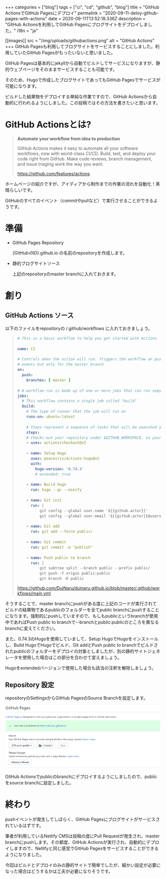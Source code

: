 +++
categories = ["blog"]
tags = ["ci", "cd", "github", "blog"]
title = "GitHub ActionsでGitHub Pagesにデプロイ"
permalink = "2020-09-11-deloy-github-pages-with-actions"
date = 2020-09-11T13:52:18.336Z
description = "GitHub Actionsを利用してGitHub Pagesにブログサイトをデプロイしました。"
i18n = "ja"

[[images]]
src = "/img/uploads/githubactions.png"
alt = "GitHub Actions"
+++
GitHub Pagesも利用してブログサイトをサービスすることにしました。利用していたGitHub Pagesがもったいないと思いました。

GitHub Pagesは基本的にjekyllから自動でビルドしてサービスになりますが、静的ウェブページをそのままサービスすることも可能です。

そのため、Hugoで作成したブログサイトであってもGitHub Pagesでサービスが可能になります。

ビルドした結果物をデプロイする単純な作業ですので、GitHub Actionsから自動的に行われるようにしました。この投稿ではその方法を書きたいと思います。

# GitHub Actionsとは?

> **Automate your workflow from idea to production**
>
> GitHub Actions makes it easy to automate all your software workflows, now with world-class CI/CD. Build, test, and deploy your code right from GitHub. Make code reviews, branch management, and issue triaging work the way you want.
>
> <https://github.com/features/actions>

ホームページの紹介ですが、アイディアから制作までの作業の流れを自動化！素晴らしいです。

GitHubのすべてのイベント（commitやpullなど）で実行させることができるようです。

# 準備

* GitHub Pages Repository

  *{GitHubのID}*.github.io の名前のrepositoryを作成します。
* 静的ブログサイトソース

  上記のrepositoryのmaster branchに入れておきます。

# 創り

## GitHub Actions ソース

以下のファイルをrepositoryの /.github/workflows に入れておきましょう。

> ```yaml
> # This is a basic workflow to help you get started with Actions
>
> name: CI
>
> # Controls when the action will run. Triggers the workflow on push or pull request
> # events but only for the master branch
> on:
>   push:
>     branches: [ master ]
>
> # A workflow run is made up of one or more jobs that can run sequentially or in parallel
> jobs:
>   # This workflow contains a single job called "build"
>   build:
>     # The type of runner that the job will run on
>     runs-on: ubuntu-latest
>
>     # Steps represent a sequence of tasks that will be executed as part of the job
>     steps:
>     # Checks-out your repository under $GITHUB_WORKSPACE, so your job can access it
>     - uses: actions/checkout@v2
>
>     - name: Setup Hugo
>       uses: peaceiris/actions-hugo@v2
>       with:
>         hugo-version: '0.74.3'
>         # extended: true
>       
>     - name: Build hugo
>       run: hugo --gc --minify
>       
>     - name: Git init
>       run: |
>           git config --global user.name '${{github.actor}}'
>           git config --global user.email '${{github.actor}}@users.noreply.github.com'
>           
>     - name: Git add
>       run: git add --force public/
>     
>     - name: Git commit
>       run: git commit -m "publish"
>
>     - name: Push public to branch
>       run: |
>           git subtree split --branch public --prefix public/
>           git push -f origin public:public
>           git branch -D public
> ```
>
> <https://github.com/DuiNaru/duinaru.github.io/blob/master/.github/workflows/main.yml>

そうすることで、master branchにpushがある度に上記のコードが実行されてビルドの結果物であるpublicのフォルダーを全てpublic branchにpushすることになります。強制的にpushしていますので、もしもpublicというbranchが使用中であればPush public to branchで--branchとpublic:publicのところを異なるbranchに変えてください。

また、0.74.3のHugoを使用していまして、Setup HugoでHugoをインストールし、Build HugoでHugoでビルド、Git addとPush public to branchでビルドされたpublicのフォルダーをデプロイの対象としましたが、別の静的サイトジェネレータを使用した場合はこの部分を合わせて変えましょう。

Hugoをextendedバージョンで使用した場合も該当の注釈を解除しましょう。

## Repository 設定

repositoryのSettingsからGitHub PagesのSource Branchを設定します。

![Source Branch](/img/uploads/githubpages_sourcebranch.png)

GitHub Actionsでpublicのbranchにデプロイするようにしましたので、pubilcをsource branchに設定しました。

# 終わり

pushイベントが発生してしばらく、GitHub Pagesにブログサイトがサービスされているはずです。

筆者が利用しているNetlify CMSは投稿の度にPull Requestが発生され、master branchにpushします。その都度、GitHub Actionsが実行され、自動的にデプロイしますので、Netlifyと同じ感覚でGitHub Pagesをサービスすることができるようになりました。

今回はビルドとデプロイのみの静的サイトで簡単でしたが、細かい設定が必要になった場合はどうするかは工夫が必要になりそうです。